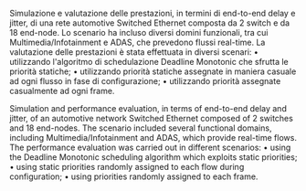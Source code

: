 Simulazione e valutazione delle prestazioni, in termini di end-to-end delay e jitter, di una rete automotive
Switched Ethernet composta da 2 switch e da 18 end-node.
Lo scenario ha incluso diversi domini funzionali, tra cui Multimedia/Infotainment e ADAS, che prevedono
flussi real-time.
La valutazione delle prestazioni è stata effettuata in diversi scenari:
• utilizzando l'algoritmo di schedulazione Deadline Monotonic che sfrutta le priorità statiche;
• utilizzando priorità statiche assegnate in maniera casuale ad ogni flusso in fase di configurazione;
• utilizzando priorità assegnate casualmente ad ogni frame.


Simulation and performance evaluation, in terms of end-to-end delay and jitter, of an automotive network
Switched Ethernet composed of 2 switches and 18 end-nodes.
The scenario included several functional domains, including Multimedia/Infotainment and ADAS, which provide
real-time flows.
The performance evaluation was carried out in different scenarios:
• using the Deadline Monotonic scheduling algorithm which exploits static priorities;
• using static priorities randomly assigned to each flow during configuration;
• using priorities randomly assigned to each frame.
